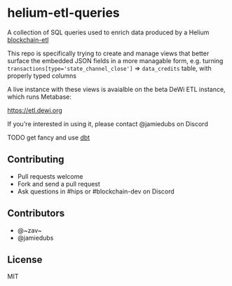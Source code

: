 helium-etl-queries
==================

A collection of SQL queries used to enrich data produced by a Helium [blockchain-etl](https://github.com/helium/blockchain-etl)

This repo is specifically trying to create and manage views that better surface the embedded JSON fields in a
more managable form, e.g. turning `transactions[type='state_channel_close']` => `data_credits` table, with properly typed columns

A live instance with these views is avaialble on the beta DeWi ETL instance, which runs Metabase:

https://etl.dewi.org

If you're interested in using it, please contact @jamiedubs on Discord


TODO get fancy and use [dbt](https://github.com/fishtown-analytics/dbt)

Contributing
------------

* Pull requests welcome
* Fork and send a pull request
* Ask questions in #hips or #blockchain-dev on Discord

Contributors
------------

* @\~zav\~
* @jamiedubs

License
-------

MIT
